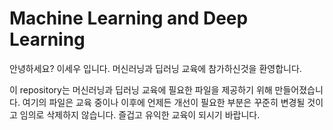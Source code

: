 # Machine Learning and Deep Learning
안녕하세요? 이세우 입니다. 머신러닝과 딥러닝 교육에 참가하신것을 환영합니다.

이 repository는 머신러닝과 딥러닝 교육에 필요한 파일을 제공하기 위해 만들어졌습니다.
여기의 파일은 교육 중이나 이후에 언제든 개선이 필요한 부분은 꾸준히 변경될 것이고 임의로 삭제하지 않습니다.
즐겁고 유익한 교육이 되시기 바랍니다.


